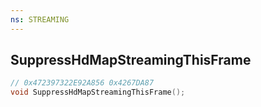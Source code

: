 ```yaml
---
ns: STREAMING
---
```

## SuppressHdMapStreamingThisFrame

```c
// 0x472397322E92A856 0x4267DA87
void SuppressHdMapStreamingThisFrame();
```


